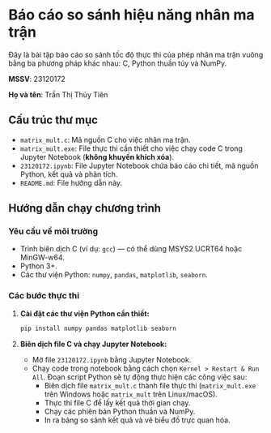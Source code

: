 # Báo cáo so sánh hiệu năng nhân ma trận

Đây là bài tập báo cáo so sánh tốc độ thực thi của phép nhân ma trận vuông bằng ba phương pháp khác nhau: C, Python thuần túy và NumPy.

**MSSV**: 23120172

**Họ và tên**: Trần Thị Thủy Tiên

## Cấu trúc thư mục

- `matrix_mult.c`: Mã nguồn C cho việc nhân ma trận.
- `matrix_mult.exe`: File thực thi cần thiết cho việc chạy code C trong Jupyter Notebook (**không khuyến khích xóa**).
- `23120172.ipynb`: File Jupyter Notebook chứa báo cáo chi tiết, mã nguồn Python, kết quả và phân tích.
- `README.md`: File hướng dẫn này.

## Hướng dẫn chạy chương trình

### Yêu cầu về môi trường

- Trình biên dịch C (ví dụ: `gcc`)  — có thể dùng MSYS2 UCRT64 hoặc MinGW-w64.
- Python 3+.
- Các thư viện Python: `numpy`, `pandas`, `matplotlib`, `seaborn`.

### Các bước thực thi

1.  **Cài đặt các thư viện Python cần thiết:**
    ```bash
    pip install numpy pandas matplotlib seaborn
    ```

2.  **Biên dịch file C và chạy Jupyter Notebook:**
    - Mở file `23120172.ipynb` bằng Jupyter Notebook.
    - Chạy code trong notebook bằng cách chọn `Kernel > Restart & Run All`. Đoạn script Python sẽ tự động thực hiện các công việc sau:
        - Biên dịch file `matrix_mult.c` thành file thực thi (`matrix_mult.exe` trên Windows hoặc `matrix_mult` trên Linux/macOS).
        - Thực thi file C để lấy kết quả thời gian chạy.
        - Chạy các phiên bản Python thuần và NumPy.
        - In ra bảng so sánh kết quả và vẽ biểu đồ trực quan hóa.